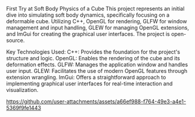 First Try at Soft Body Physics of a Cube
This project represents an initial dive into simulating soft body dynamics, specifically focusing on a deformable cube. Utilizing C++, OpenGL for rendering, GLFW for window management and input handling, GLEW for managing OpenGL extensions, and ImGui for creating the graphical user interfaces. The project is open-source.

Key Technologies Used:
C++: Provides the foundation for the project's structure and logic.
OpenGL: Enables the rendering of the cube and its deformation effects.
GLFW: Manages the application window and handles user input.
GLEW: Facilitates the use of modern OpenGL features through extension wrangling.
ImGui: Offers a straightforward approach to implementing graphical user interfaces for real-time interaction and visualization.

https://github.com/user-attachments/assets/a66ef988-f764-49e3-a4e1-5369f9fe1443

